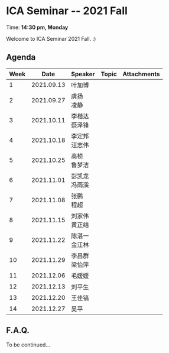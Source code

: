  # ICA Seminar -- 2021 Fall

Time: **14:30 pm, Monday**

Welcome to ICA Seminar 2021 Fall. :)



## Agenda

| Week | Date       | Speaker           | Topic | Attachments |
| ---- | ---------- | ----------------- | ----- | ----------- |
| 1    | 2021.09.13 | 叶加博            |       |             |
| 2    | 2021.09.27 | 虞扬<br/>凌静     |       |             |
| 3    | 2021.10.11 | 李楷达<br/>蔡泽锋 |       |             |
| 4    | 2021.10.18 | 李定邦<br/>汪志伟 |       |             |
| 5    | 2021.10.25 | 高桢<br/>鲁梦洁   |       |             |
| 6    | 2021.11.01 | 彭凯龙<br/>冯雨溪 |       |             |
| 7    | 2021.11.08 | 张鹏<br/>程超     |       |             |
| 8    | 2021.11.15 | 刘家伟<br/>黄正结 |       |             |
| 9    | 2021.11.22 | 陈湛一<br/>金江林 |       |             |
| 10   | 2021.11.29 | 李昌群<br/>梁怡萍 |       |             |
| 11   | 2021.12.06 | 毛媛媛            |       |             |
| 12   | 2021.12.13 | 刘平生            |       |             |
| 13   | 2021.12.20 | 王佳镐            |       |             |
| 14   | 2021.12.27 | 吴平              |       |             |



## F.A.Q.

To be continued...